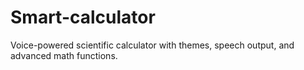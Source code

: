 # Smart-calculator
Voice-powered scientific calculator with themes, speech output, and advanced math functions.
